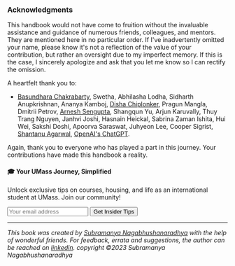 ### Acknowledgments

This handbook would not have come to fruition without the invaluable assistance and guidance of numerous friends, colleagues, and mentors. They are mentioned here in no particular order. If I've inadvertently omitted your name, please know it's not a reflection of the value of your contribution, but rather an oversight due to my imperfect memory. If this is the case, I sincerely apologize and ask that you let me know so I can rectify the omission.

A heartfelt thank you to:

- [Basundhara Chakrabarty](https://www.linkedin.com/in/basundhara1706/), Swetha, Abhilasha Lodha, Sidharth Anupkrishnan, Ananya Kamboj, [Disha Chiplonker](https://www.linkedin.com/in/disha-03-chiplonker/), Pragun Mangla, Dmitrii Petrov, [Arnesh Sengupta](https://www.instagram.com/arneshwantscoffee), Shangqun Yu, Arjun Karuvally, Thuy Trang Nguyen, Janhvi Joshi, Hasnain Heickal, Sabrina Zaman Ishita, Hui Wei, Sakshi Doshi, Apoorva Saraswat, Juhyeon Lee, Cooper Sigrist, [Shantanu Agarwal](https://ashantanu.github.io), [OpenAI's ChatGPT](https://chat.openai.com/).

Again, thank you to everyone who has played a part in this journey. Your contributions have made this handbook a reality.

<div class="new-newsletter">
    <h4>🎓 Your UMass Journey, Simplified</h4>
    <p>Unlock exclusive tips on courses, housing, and life as an international student at UMass. Join our community!</p>
    <form class="newsletter-form">
        <input type="email" name="email" placeholder="Your email address" required>
        <button type="submit" class="newsletter-btn">Get Insider Tips</button>
    </form>
</div>

<script src="../assets/newsletter.js" defer></script>

---
*This book was created by [Subramanya Nagabhushanaradhya](https://subramanya.ai) with the help of wonderful friends. For feedback, errata and suggestions, the author can be reached on [linkedin](https://www.linkedin.com/in/nsubramanya). copyright ©2023 Subramanya Nagabhushanaradhya*